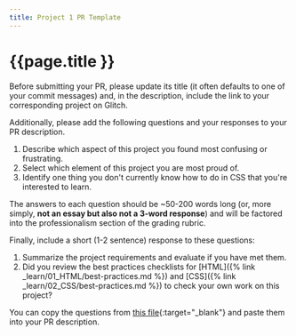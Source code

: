 ```yaml
---
title: Project 1 PR Template
---
```


# {{page.title }}

Before submitting your PR, please update its title (it often defaults to one of your commit messages) and, in the description, include the link to your corresponding project on Glitch.

Additionally, please add the following questions and your responses to your PR description.

1. Describe which aspect of this project you found most confusing or frustrating.
1. Select which element of this project you are most proud of.
1. Identify one thing you don't currently know how to do in CSS that you're interested to learn.

The answers to each question should be ~50-200 words long (or, more simply, **not an essay but also not a 3-word response**) and will be factored into the professionalism section of the grading rubric.

Finally, include a short (1-2 sentence) response to these questions:
1. Summarize the project requirements and evaluate if you have met them.
1. Did you review the best practices checklists for [HTML]({% link _learn/01_HTML/best-practices.md %}) and [CSS]({% link _learn/02_CSS/best-practices.md %}) to check your own work on this project?

You can copy the questions from [this file](https://gist.githubusercontent.com/angeliquejw/ca1fe647cb89238fad23692784a9c1bb/raw/a9f42b6347b3a1aea621dd0ea5d3bcc9d0a2e57c/gd220-p1-pr-template.md){:target="_blank"} and paste them into your PR description.
